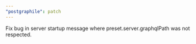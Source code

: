 ```yaml
---
"postgraphile": patch
---
```


Fix bug in server startup message where preset.server.graphqlPath was not
respected.
